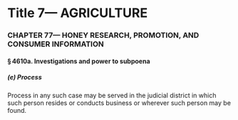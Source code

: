
# Title 7— AGRICULTURE
### CHAPTER 77— HONEY RESEARCH, PROMOTION, AND CONSUMER INFORMATION
#### § 4610a. Investigations and power to subpoena
##### (e) Process

Process in any such case may be served in the judicial district in which such person resides or conducts business or wherever such person may be found.
